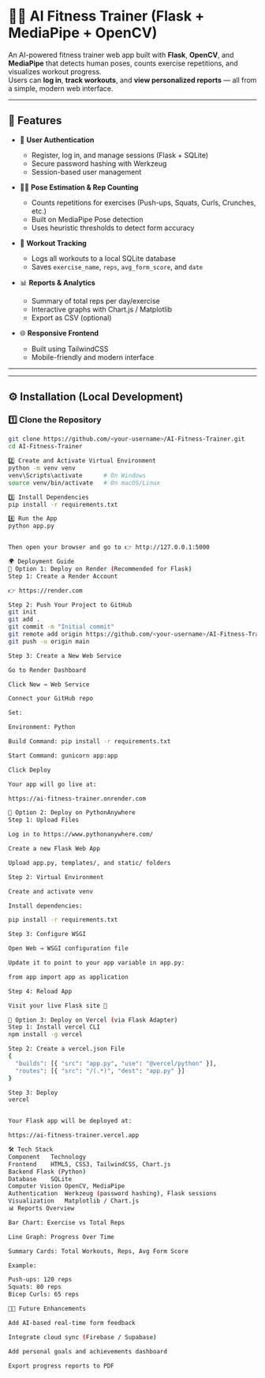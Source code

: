 
# 🏋️‍♂️ AI Fitness Trainer (Flask + MediaPipe + OpenCV)

An AI-powered fitness trainer web app built with **Flask**, **OpenCV**, and **MediaPipe** that detects human poses, counts exercise repetitions, and visualizes workout progress.  
Users can **log in**, **track workouts**, and **view personalized reports** — all from a simple, modern web interface.

---

## 🚀 Features

- 🔐 **User Authentication**
  - Register, log in, and manage sessions (Flask + SQLite)
  - Secure password hashing with Werkzeug
  - Session-based user management

- 🧍‍♂️ **Pose Estimation & Rep Counting**
  - Counts repetitions for exercises (Push-ups, Squats, Curls, Crunches, etc.)
  - Built on MediaPipe Pose detection
  - Uses heuristic thresholds to detect form accuracy

- 💾 **Workout Tracking**
  - Logs all workouts to a local SQLite database
  - Saves `exercise_name`, `reps`, `avg_form_score`, and `date`

- 📊 **Reports & Analytics**
  - Summary of total reps per day/exercise
  - Interactive graphs with Chart.js / Matplotlib
  - Export as CSV (optional)

- 🌐 **Responsive Frontend**
  - Built using TailwindCSS
  - Mobile-friendly and modern interface

---


---

## ⚙️ Installation (Local Development)

### 1️⃣ Clone the Repository
```bash
git clone https://github.com/<your-username>/AI-Fitness-Trainer.git
cd AI-Fitness-Trainer

2️⃣ Create and Activate Virtual Environment
python -m venv venv
venv\Scripts\activate      # On Windows
source venv/bin/activate   # On macOS/Linux

3️⃣ Install Dependencies
pip install -r requirements.txt

4️⃣ Run the App
python app.py


Then open your browser and go to 👉 http://127.0.0.1:5000

🌍 Deployment Guide
🔹 Option 1: Deploy on Render (Recommended for Flask)
Step 1: Create a Render Account

👉 https://render.com

Step 2: Push Your Project to GitHub
git init
git add .
git commit -m "Initial commit"
git remote add origin https://github.com/<your-username>/AI-Fitness-Trainer.git
git push -u origin main

Step 3: Create a New Web Service

Go to Render Dashboard

Click New → Web Service

Connect your GitHub repo

Set:

Environment: Python

Build Command: pip install -r requirements.txt

Start Command: gunicorn app:app

Click Deploy

Your app will go live at:

https://ai-fitness-trainer.onrender.com

🔹 Option 2: Deploy on PythonAnywhere
Step 1: Upload Files

Log in to https://www.pythonanywhere.com/

Create a new Flask Web App

Upload app.py, templates/, and static/ folders

Step 2: Virtual Environment

Create and activate venv

Install dependencies:

pip install -r requirements.txt

Step 3: Configure WSGI

Open Web → WSGI configuration file

Update it to point to your app variable in app.py:

from app import app as application

Step 4: Reload App

Visit your live Flask site 🎉

🔹 Option 3: Deploy on Vercel (via Flask Adapter)
Step 1: Install vercel CLI
npm install -g vercel

Step 2: Create a vercel.json File
{
  "builds": [{ "src": "app.py", "use": "@vercel/python" }],
  "routes": [{ "src": "/(.*)", "dest": "app.py" }]
}

Step 3: Deploy
vercel


Your Flask app will be deployed at:

https://ai-fitness-trainer.vercel.app

🛠️ Tech Stack
Component	Technology
Frontend	HTML5, CSS3, TailwindCSS, Chart.js
Backend	Flask (Python)
Database	SQLite
Computer Vision	OpenCV, MediaPipe
Authentication	Werkzeug (password hashing), Flask sessions
Visualization	Matplotlib / Chart.js
📊 Reports Overview

Bar Chart: Exercise vs Total Reps

Line Graph: Progress Over Time

Summary Cards: Total Workouts, Reps, Avg Form Score

Example:

Push-ups: 120 reps
Squats: 80 reps
Bicep Curls: 65 reps

🧑‍💻 Future Enhancements

Add AI-based real-time form feedback

Integrate cloud sync (Firebase / Supabase)

Add personal goals and achievements dashboard

Export progress reports to PDF

